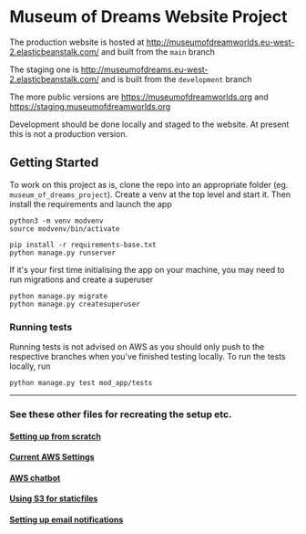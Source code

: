 # Museum of Dreams Website Project

The production website is hosted at http://museumofdreamworlds.eu-west-2.elasticbeanstalk.com/ and built from the `main` branch

The staging one is http://museumofdreams.eu-west-2.elasticbeanstalk.com/ and is built from the `development` branch

The more public versions are https://museumofdreamworlds.org and https://staging.museumofdreamworlds.org

Development should be done locally and staged to the website. At present this is not a production version.

## Getting Started

To work on this project as is, clone the repo into an appropriate folder (eg. `museum_of_dreams_project`). Create a venv at the top level and start it. Then install the requirements and launch the app

```
python3 -m venv modvenv
source modvenv/bin/activate

pip install -r requirements-base.txt
python manage.py runserver
```

If it's your first time initialising the app on your machine, you may need to run migrations and create a superuser

```
python manage.py migrate
python manage.py createsuperuser
```

### Running tests

Running tests is not advised on AWS as you should only push to the respective branches when you've finished testing locally.
To run the tests locally, run

```
python manage.py test mod_app/tests
```

---

### See these other files for recreating the setup etc.

#### [Setting up from scratch](docs/howtoSetupBase.md)

#### [Current AWS Settings](docs/baseAWSSetup.md)

#### [AWS chatbot](docs/AWSchatbot.md)

#### [Using S3 for staticfiles](docs/s3ForStatic.md)

#### [Setting up email notifications](docs/AWSses.md)
